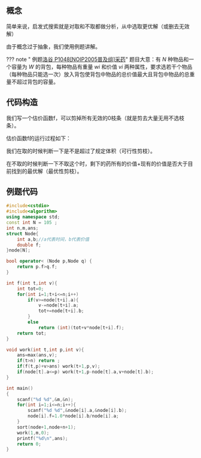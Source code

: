 ## 概念

简单来说，启发式搜索就是对取和不取都做分析，从中选取更优解（或删去无效解）

由于概念过于抽象，我们使用例题讲解。

??? note " 例题[洛谷 P1048\[NOIP2005普及组\]采药](https://www.luogu.org/problemnew/show/P1048)"
     题目大意：有 $N$ 种物品和一个容量为 $W$ 的背包，每种物品有重量 $wi$ 和价值 $vi$ 两种属性，要求选若干个物品（每种物品只能选一次）放入背包使背包中物品的总价值最大且背包中物品的总重量不超过背包的容量。

## 代码构造

我们写一个估价函数f，可以剪掉所有无效的0枝条（就是剪去大量无用不选枝条）。 

估价函数f的运行过程如下：

我们在取的时候判断一下是不是超过了规定体积（可行性剪枝）。

在不取的时候判断一下不取这个时，剩下的药所有的价值+现有的价值是否大于目前找到的最优解（最优性剪枝）。

## 例题代码

```cpp
#include<cstdio>
#include<algorithm>
using namespace std;
const int N = 105 ;
int n,m,ans;
struct Node{
    int a,b;//a代表时间，b代表价值 
    double f;
}node[N];

bool operator< (Node p,Node q) {
    return p.f>q.f;
}

int f(int t,int v){
    int tot=0;
    for(int i=1;t+i<=n;i++)
        if(v>=node[t+i].a){
            v-=node[t+i].a;
            tot+=node[t+i].b;
        }
        else 
            return (int)(tot+v*node[t+i].f);
    return tot;
}

void work(int t,int p,int v){
    ans=max(ans,v);
    if(t>n) return ;
    if(f(t,p)+v>ans) work(t+1,p,v);
    if(node[t].a<=p) work(t+1,p-node[t].a,v+node[t].b);
}

int main()
{
    scanf("%d %d",&m,&n);
    for(int i=1;i<=n;i++){
        scanf("%d %d",&node[i].a,&node[i].b);
        node[i].f=1.0*node[i].b/node[i].a;
    }
    sort(node+1,node+n+1);
    work(1,m,0);
    printf("%d\n",ans);
    return 0;
}
```
